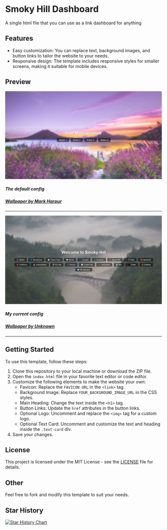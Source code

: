 # Smoky Hill Dashboard
A single html file that you can use as a link dashboard for anything

## Features

- Easy customization: You can replace text, background images, and button links to tailor the website to your needs.
- Responsive design: The template includes responsive styles for smaller screens, making it suitable for mobile devices.

## Preview

![Website default](screenshot-default.png)
##### *The default config*
##### *[Wallpaper by Mark Harpur](https://unsplash.com/photos/K2s_YE031CA)*
---
![Website Preview](screenshot.png)
##### *My current config*
##### *[Wallpaper by Unknown](https://free4kwallpapers.com/nature/foggy-hills-16472-wallpaper--RLDK)*
---

## Getting Started

To use this template, follow these steps:

1. Clone this repository to your local machine or download the ZIP file.
2. Open the `index.html` file in your favorite text editor or code editor.
3. Customize the following elements to make the website your own:
   - Favicon: Replace the `FAVICON URL` in the `<link>` tag.
   - Background Image: Replace `YOUR_BACKGROUND_IMAGE_URL` in the CSS styles.
   - Main Heading: Change the text inside the `<h1>` tag.
   - Button Links: Update the `href` attributes in the button links.
   - Optional Logo: Uncomment and replace the `<img>` tag for a custom logo.
   - Optional Text Card: Uncomment and customize the text and heading inside the `.text-card` div.
4. Save your changes.


## License

This project is licensed under the MIT License - see the [LICENSE]([LICENSE.md](https://github.com/SteamWo1f/Smoky-Hill-Dash/blob/main/LICENSE)) file for details.

## Other

Feel free to fork and modify this template to suit your needs.

## Star History

<a href="https://star-history.com/#SteamWo1f/Smoky-Hill-Dash&Date">
  <picture>
    <source media="(prefers-color-scheme: dark)" srcset="https://api.star-history.com/svg?repos=SteamWo1f/Smoky-Hill-Dash&type=Date&theme=dark" />
    <source media="(prefers-color-scheme: light)" srcset="https://api.star-history.com/svg?repos=SteamWo1f/Smoky-Hill-Dash&type=Date" />
    <img alt="Star History Chart" src="https://api.star-history.com/svg?repos=SteamWo1f/Smoky-Hill-Dash&type=Date" />
  </picture>
</a>


